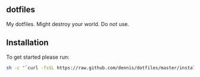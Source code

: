 ## dotfiles

My dotfiles. Might destroy your world. Do not use.

## Installation

To get started please run:

```bash
sh -c "`curl -fsSL https://raw.github.com/dennis/dotfiles/master/install.sh`"
```

